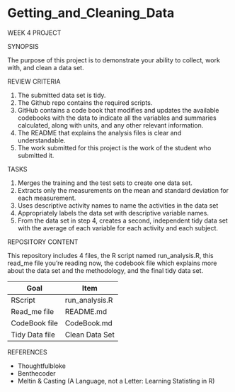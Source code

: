# Getting_and_Cleaning_Data
WEEK 4 PROJECT 

SYNOPSIS

The purpose of this project is to demonstrate your ability to collect, work with, and clean a data set.

REVIEW CRITERIA

1. The submitted data set is tidy. 
2. The Github repo contains the required scripts.
3. GitHub contains a code book that modifies and updates the available codebooks with the data to indicate all the variables and summaries calculated, along with units, and any other relevant information.
4. The README that explains the analysis files is clear and understandable.
5. The work submitted for this project is the work of the student who submitted it.

TASKS

1. Merges the training and the test sets to create one data set.
2. Extracts only the measurements on the mean and standard deviation for each measurement. 
3. Uses descriptive activity names to name the activities in the data set
4. Appropriately labels the data set with descriptive variable names. 
5. From the data set in step 4, creates a second, independent tidy data set with the average of each variable for each activity and each subject.

REPOSITORY CONTENT 

This repository includes 4 files, the R script named run_analysis.R, this read_me file you’re reading now, the codebook file which explains more about the data set and the methodology, and the final tidy data set.

| Goal | Item | 
|------|------|
| RScript | run_analysis.R |
| Read_me file | README.md|
| CodeBook file | CodeBook.md|
| Tidy Data file | Clean Data Set |

REFERENCES

- Thoughtfulbloke
- Benthecoder
- Meltin & Casting (A Language, not a Letter: Learning Statisting in R)

